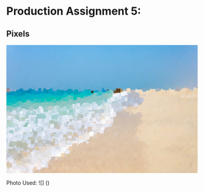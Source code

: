 # Production Assignment 5:
## Pixels

![](https://github.com/SalamaAlmheiri/introToIM/blob/main/June%207/Production%20Assignment%205.png)

Photo Used:
![] ()
